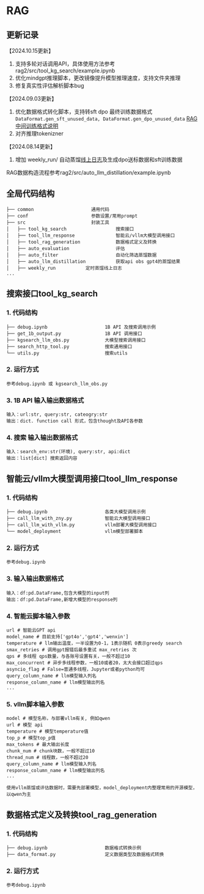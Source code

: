 # RAG
## 更新记录
【2024.10.15更新】
1. 支持多轮对话调用API，具体使用方法参考rag2/src/tool_kg_search/example.ipynb
2. 优化mindgpt推理脚本，更改镜像提升模型推理速度，支持文件夹推理
3. 修复真实性评估解析脚本bug


【2024.09.03更新】
1. 优化数据格式转化脚本，支持转sft dpo 最终训练数据格式
`DataFormat.gen_sft_unused_data, DataFormat.gen_dpo_unused_data`
[RAG 中间训练格式说明](https://li.feishu.cn/docx/CkxadAXZfoQqOLxexWPcso5enWa)
2. 对齐推理tokenizner

【2024.08.14更新】
1. 增加 weekly_run/ 自动蒸馏[线上日志](https://gitlab.chehejia.com/wangxiaoyuan/online-data-label/-/tree/master/)及生成dpo送标数据和sft训练数据


RAG数据构造流程参考rag2/src/auto_llm_distillation/example.ipynb
## 全局代码结构
```commandline
├── common                     通用代码
├── conf                       参数设置/常用prompt
├── src                        封装工具
│   ├── tool_kg_search         			搜索接口
│   ├── tool_llm_response         		智能云/vllm大模型调用接口
│   ├── tool_rag_generation         	数据格式定义及转换
│   ├── auto_evaluation         	    评估
│   ├── auto_filter         	        自动化筛选蒸馏数据
│   ├── auto_llm_distillation           获取api obs gpt4的蒸馏结果
│   ├── weekly_run           定时蒸馏线上日志
...
```
## 搜索接口tool_kg_search
### 1. 代码结构
```commandline
├── debug.ipynb                		1B API 及搜索调用示例
├── get_1b_output.py                1B API 调用接口
├── kgsearch_llm_obs.py             大模型搜索调用接口
├── search_http_tool.py             搜索通用接口
└── utils.py                  		搜索utils
```
### 2. 运行方式
```commandline
参考debug.ipynb 或 kgsearch_llm_obs.py
```
### 3. 1B API 输入输出数据格式
```commandline
输入：url:str, query:str, cateogry:str
输出：dict. function call 形式，包含thought及API各参数
```
### 4. 搜索 输入输出数据格式
```commandline
输入：search_env:str(环境), query:str, api:dict
输出：list[dict] 搜索返回内容
```
## 智能云/vllm大模型调用接口tool_llm_response

### 1. 代码结构
```commandline
├── debug.ipynb                		各类大模型调用示例
├── call_llm_with_zny.py            智能云大模型调用接口
├── call_llm_with_vllm.py           vllm部署大模型调用接口
└── model_deployment                vllm模型部署脚本
```
### 2. 运行方式
```commandline
参考debug.ipynb
```
### 3. 输入输出数据格式
```commandline
输入：df:pd.DataFrame,包含大模型的input列
输出：df:pd.DataFrame,新增大模型的response列
```
### 4. 智能云脚本输入参数
```commandline
url # 智能云GPT api
model_name # 目前支持['gpt4o','gpt4','wenxin']
temperature # llm输出温度，一半设置为0-1，1表示随机 0表示greedy search
smax_retries # 调用gpt报错后最多重试 max_retries 次
qps # 多线程 qps数量，与各账号设置有关，一般不超过10
max_concurrent # 异步多线程参数，一般10或者20，太大会接口超过qps
asyncio_flag # False=普通多线程，Jupyter或者python均可
query_column_name # llm模型输入列名
response_column_name # llm模型输出列名
...
```
### 5. vllm脚本输入参数
```commandline
model # 模型名称，与部署vllm有关, 例如qwen
url # 模型 api
temperature # 模型temperature值
top_p # 模型top_p值
max_tokens # 最大输出长度
chunk_num # chunk块数，一般不超过10
thread_num # 线程数，一般不超过20
query_column_name # llm模型输入列名
response_column_name # llm模型输出列名
...

使用vllm蒸馏或评估数据时，需要先部署模型，model_deployment内整理常用的开源模型，以qwen为主
```
## 数据格式定义及转换tool_rag_generation

### 1. 代码结构
```commandline
├── debug.ipynb                		数据格式转换示例
├── data_format.py           		定义数据类型及数据格式转换
```
### 2. 运行方式
```commandline
参考debug.ipynb
```
